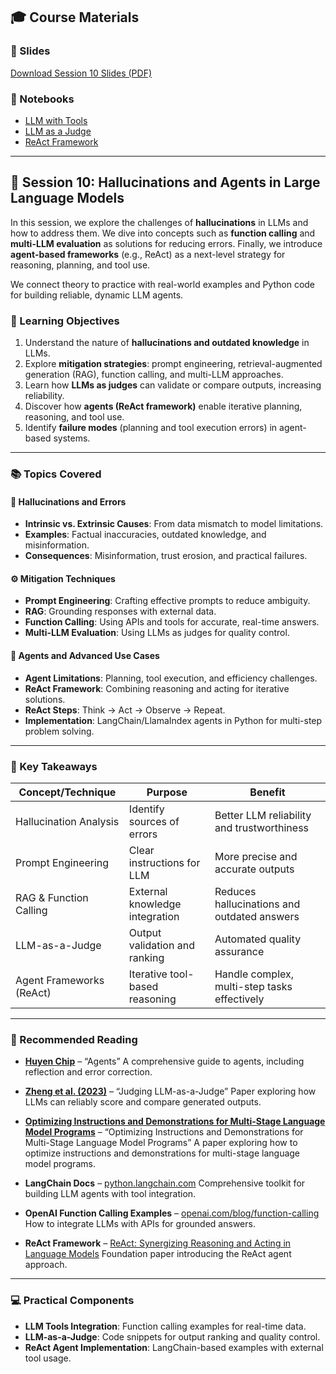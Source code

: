 ## 🎓 Course Materials

### 📑 Slides

[Download Session 10 Slides (PDF)](../pdfs/2025_BSE_NLP_Session_10.pdf)

### 📓 Notebooks

- [LLM with Tools](Session_10_1_LLM_with_Tools.ipynb)
- [LLM as a Judge](Session_10_2_LLM_as_a_Judge.ipynb)
- [ReAct Framework](Session_10_3_ReAct_Framework.ipynb)

---

## 🚀 Session 10: Hallucinations and Agents in Large Language Models

In this session, we explore the challenges of **hallucinations** in LLMs and how to address them. We dive into concepts such as **function calling** and **multi-LLM evaluation** as solutions for reducing errors. Finally, we introduce **agent-based frameworks** (e.g., ReAct) as a next-level strategy for reasoning, planning, and tool use.

We connect theory to practice with real-world examples and Python code for building reliable, dynamic LLM agents.

### 🎯 Learning Objectives

1. Understand the nature of **hallucinations and outdated knowledge** in LLMs.
2. Explore **mitigation strategies**: prompt engineering, retrieval-augmented generation (RAG), function calling, and multi-LLM approaches.
3. Learn how **LLMs as judges** can validate or compare outputs, increasing reliability.
4. Discover how **agents (ReAct framework)** enable iterative planning, reasoning, and tool use.
5. Identify **failure modes** (planning and tool execution errors) in agent-based systems.

---

### 📚 Topics Covered

#### 🌟 Hallucinations and Errors
- **Intrinsic vs. Extrinsic Causes**: From data mismatch to model limitations.
- **Examples**: Factual inaccuracies, outdated knowledge, and misinformation.
- **Consequences**: Misinformation, trust erosion, and practical failures.

#### ⚙️ Mitigation Techniques
- **Prompt Engineering**: Crafting effective prompts to reduce ambiguity.
- **RAG**: Grounding responses with external data.
- **Function Calling**: Using APIs and tools for accurate, real-time answers.
- **Multi-LLM Evaluation**: Using LLMs as judges for quality control.

#### 🤖 Agents and Advanced Use Cases
- **Agent Limitations**: Planning, tool execution, and efficiency challenges.
- **ReAct Framework**: Combining reasoning and acting for iterative solutions.
- **ReAct Steps**: Think → Act → Observe → Repeat.
- **Implementation**: LangChain/LlamaIndex agents in Python for multi-step problem solving.

---

### 🧠 Key Takeaways

| Concept/Technique        | Purpose                           | Benefit                                       |
|--------------------------|-----------------------------------|-----------------------------------------------|
| Hallucination Analysis   | Identify sources of errors       | Better LLM reliability and trustworthiness    |
| Prompt Engineering       | Clear instructions for LLM       | More precise and accurate outputs             |
| RAG & Function Calling   | External knowledge integration   | Reduces hallucinations and outdated answers   |
| LLM-as-a-Judge           | Output validation and ranking    | Automated quality assurance                   |
| Agent Frameworks (ReAct) | Iterative tool-based reasoning   | Handle complex, multi-step tasks effectively  |

---

### 📖 Recommended Reading

- **[Huyen Chip](https://huyenchip.com/2025/01/07/agents.html)** – “Agents”
  A comprehensive guide to agents, including reflection and error correction.

- **[Zheng et al. (2023)](https://arxiv.org/abs/2305.16291)** – “Judging LLM-as-a-Judge”
  Paper exploring how LLMs can reliably score and compare generated outputs.

- **[Optimizing Instructions and Demonstrations for Multi-Stage Language Model Programs](https://aclanthology.org/2024.emnlp-main.525.pdf)** – “Optimizing Instructions and Demonstrations for Multi-Stage Language Model Programs”
  A paper exploring how to optimize instructions and demonstrations for multi-stage language model programs.

- **LangChain Docs** – [python.langchain.com](https://python.langchain.com)
  Comprehensive toolkit for building LLM agents with tool integration.

- **OpenAI Function Calling Examples** – [openai.com/blog/function-calling](https://openai.com/blog/function-calling)
  How to integrate LLMs with APIs for grounded answers.

- **ReAct Framework** – [ReAct: Synergizing Reasoning and Acting in Language Models](https://arxiv.org/pdf/2210.03629)
  Foundation paper introducing the ReAct agent approach.

---

### 💻 Practical Components

- **LLM Tools Integration**: Function calling examples for real-time data.
- **LLM-as-a-Judge**: Code snippets for output ranking and quality control.
- **ReAct Agent Implementation**: LangChain-based examples with external tool usage.
